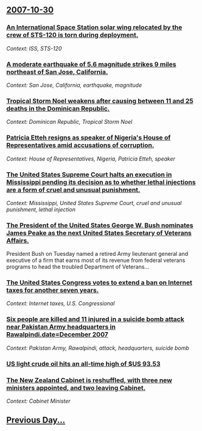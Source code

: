 ## [2007-10-30](/news/2007/10/30/index.md)

### [ An International Space Station solar wing relocated by the crew of STS-120 is torn during deployment. ](/news/2007/10/30/an-international-space-station-solar-wing-relocated-by-the-crew-of-sts-120-is-torn-during-deployment.md)
_Context: ISS, STS-120_

### [ A moderate earthquake of 5.6 magnitude strikes 9 miles northeast of San Jose, California. ](/news/2007/10/30/a-moderate-earthquake-of-5-6-magnitude-strikes-9-miles-northeast-of-san-jose-california.md)
_Context: San Jose, California, earthquake, magnitude_

### [ Tropical Storm Noel weakens after causing between 11 and 25 deaths in the Dominican Republic. ](/news/2007/10/30/tropical-storm-noel-weakens-after-causing-between-11-and-25-deaths-in-the-dominican-republic.md)
_Context: Dominican Republic, Tropical Storm Noel_

### [ Patricia Etteh resigns as speaker of Nigeria's House of Representatives amid accusations of corruption. ](/news/2007/10/30/patricia-etteh-resigns-as-speaker-of-nigeria-s-house-of-representatives-amid-accusations-of-corruption.md)
_Context: House of Representatives, Nigeria, Patricia Etteh, speaker_

### [ The United States Supreme Court halts an execution in Mississippi pending its decision as to whether lethal injections are a form of cruel and unusual punishment. ](/news/2007/10/30/the-united-states-supreme-court-halts-an-execution-in-mississippi-pending-its-decision-as-to-whether-lethal-injections-are-a-form-of-cruel.md)
_Context: Mississippi, United States Supreme Court, cruel and unusual punishment, lethal injection_

### [ The President of the United States George W. Bush  nominates James Peake as the next United States Secretary of Veterans Affairs. ](/news/2007/10/30/the-president-of-the-united-states-george-w-bush-nominates-james-peake-as-the-next-united-states-secretary-of-veterans-affairs.md)
President Bush on Tuesday named a retired Army lieutenant general and executive of a firm that earns most of its revenue from federal veterans programs to head the troubled Department of Veterans...

### [ The United States Congress votes to extend a ban on Internet taxes for another seven years. ](/news/2007/10/30/the-united-states-congress-votes-to-extend-a-ban-on-internet-taxes-for-another-seven-years.md)
_Context: Internet taxes, U.S. Congressional_

### [ Six people are killed and 11 injured in a suicide bomb attack near Pakistan Army headquarters in Rawalpindi.date=December 2007 ](/news/2007/10/30/six-people-are-killed-and-11-injured-in-a-suicide-bomb-attack-near-pakistan-army-headquarters-in-rawalpindi-date-december-2007.md)
_Context: Pakistan Army, Rawalpindi, attack, headquarters, suicide bomb_

### [ US light crude oil hits an all-time high of $US 93.53 ](/news/2007/10/30/us-light-crude-oil-hits-an-all-time-high-of-us-93-53.md)
### [ The New Zealand Cabinet is reshuffled, with three new ministers appointed, and two leaving Cabinet. ](/news/2007/10/30/the-new-zealand-cabinet-is-reshuffled-with-three-new-ministers-appointed-and-two-leaving-cabinet.md)
_Context: Cabinet Minister_

## [Previous Day...](/news/2007/10/29/index.md)

